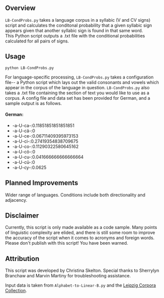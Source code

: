 ## Overview

```LB-CondProbs.py``` takes a language corpus in a syllabic (V and CV signs) script and calculates the conditonal probability that a given syllabic sign appears given that another syllabic sign is found in that same word.  
This Python script outputs a .txt file with the conditional probabilities calculated for all pairs of signs.  

## Usage

```python LB-CondProbs.py```

For language-specific processing, ```LB-CondProbs.py``` takes a configuration file-- a Python script which lays out the valid consonants and vowels which appear in the corpus of the language in question.  ```LB-CondProbs.py``` also takes a .txt file containing the section of text you would like to use as a corpus.  A config file and data set has been provided for German, and a sample output is as follows.

#### German:

-	-a-U-ca-:0.11851851851851851
-	-a-U-cä-:0
-	-a-U-ce-:0.06711409395973153
-	-a-U-ci-:0.27419354838709675
-	-a-U-co-:0.11290322580645162
-	-a-U-cö-:0
-	-a-U-cu-:0.041666666666666664
-	-a-U-cü-:0
-	-a-U-cy-:0.0625

## Planned Improvements

Wider range of languages.  Conditions include both directionality and adjacency.

## Disclaimer

Currently, this script is only made available as a code sample.  Many points of linguistic complexity are elided, and there is still some room to improve the accuracy of the script when it comes to acronyms and foreign words.  Please don't publish with this script!  You have been warned.

## Attribution

This script was developed by Christina Skelton.  Special thanks to Sherrylyn Branchaw and Marvin Martiny for troubleshooting assistance.  

Input data is taken from ```Alphabet-to-Linear-B.py``` and the [Leipzig Corpora Collection](https://corpora.uni-leipzig.de/).
